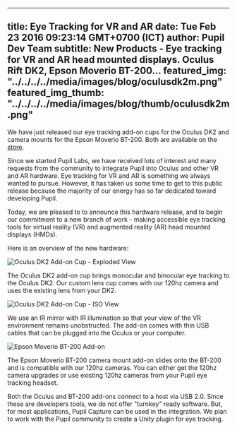 ---
 title: Eye Tracking for VR and AR
 date: Tue Feb 23 2016 09:23:14 GMT+0700 (ICT)
 author: Pupil Dev Team
 subtitle: New Products - Eye tracking for VR and AR head mounted displays. Oculus Rift DK2, Epson Moverio BT-200...
 featured_img: "../../../../media/images/blog/oculusdk2m.png"
 featured_img_thumb: "../../../../media/images/blog/thumb/oculusdk2m.png"
 ---

We have just released our eye tracking add-on cups for the Oculus DK2 and camera mounts for the Epson Moverio BT-200. Both are available on the [store](/store#products).

Since we started Pupil Labs, we have received lots of interest and many requests from the community to integrate Pupil into Oculus and other VR and AR hardware. Eye tracking for VR and AR is something we always wanted to pursue. However, it has taken us some time to get to this public release because the majority of our energy has so far dedicated toward developing Pupil. 

Today, we are pleased to to announce this hardware release, and to begin our commitment to a new branch of work - making accessible eye tracking tools for virtual reality (VR) and augmented reality (AR) head mounted displays (HMDs). 

Here is an overview of the new hardware:

<img src="../../../../media/images/store_vr_ar/oculusdk2m.png" class='Feature-image' alt="Oculus DK2 Add-on Cup - Exploded View">

The Oculus DK2 add-on cup brings monocular and binocular eye tracking to the Oculus DK2. Our custom lens cup comes with our 120hz camera and uses the existing lens from your DK2. 

<img src="../../../../media/images/store_vr_ar/addon_oculus_dk2_iso.png" class='Feature-image' alt="Oculus DK2 Add-on Cup - ISO View">

We use an IR mirror with IR illumination so that your view of the VR environment remains unobstructed. The add-on comes with thin USB cables that can be plugged into the Oculus or your computer. 

<img src="../../../../media/images/store_vr_ar/addon_epson_bt200a.png" class='Feature-image' alt="Epson Moverio BT-200 Add-on">

The Epson Moverio BT-200 camera mount add-on slides onto the BT-200 and is compatible with our 120hz cameras. You can either get the 120hz camera upgrades or use existing 120hz cameras from your Pupil eye tracking headset. 

Both the Oculus and BT-200 add-ons connect to a host via USB 2.0. Since these are developers tools, we do not offer "turnkey" ready software. But, for most applications, Pupil Capture can be used in the integration. We plan to work with the Pupil community to create a Unity plugin for eye tracking.
